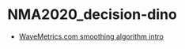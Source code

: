 # NMA2020_decision-dino

* [WaveMetrics.com smoothing algorithm intro](https://www.wavemetrics.com/products/igorpro/dataanalysis/signalprocessing/smoothing)

